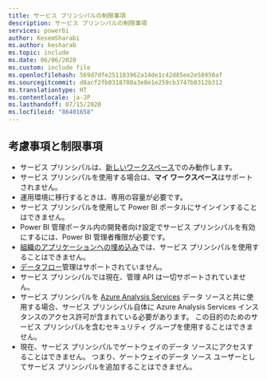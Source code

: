 ```yaml
---
title: サービス プリンシパルの制限事項
description: サービス プリンシパルの制限事項
services: powerbi
author: KesemSharabi
ms.author: kesharab
ms.topic: include
ms.date: 06/06/2020
ms.custom: include file
ms.openlocfilehash: 569d7dfe251183962a14de1c42d85ee2e58950af
ms.sourcegitcommit: d8acf2fb0318708a3e8e1e259cb3747b0312b312
ms.translationtype: HT
ms.contentlocale: ja-JP
ms.lasthandoff: 07/15/2020
ms.locfileid: "86401658"
---
```

## <a name="considerations-and-limitations"></a>考慮事項と制限事項

* サービス プリンシパルは、[新しいワークスペース](../collaborate-share/service-create-the-new-workspaces.md)でのみ動作します。
* サービス プリンシパルを使用する場合は、**マイ ワークスペース**はサポートされません。
* 運用環境に移行するときは、専用の容量が必要です。
* サービス プリンシパルを使用して Power BI ポータルにサインインすることはできません。
* Power BI 管理ポータル内の開発者向け設定でサービス プリンシパルを有効にするには、Power BI 管理者権限が必要です。
* [組織のアプリケーションへの埋め込み](../developer/embedded/embed-sample-for-your-organization.md)では、サービス プリンシパルを使用することはできません。
* [データフロー](../transform-model/service-dataflows-overview.md)管理はサポートされていません。
* サービス プリンシパルでは現在、管理 API は一切サポートされていません。
* サービス プリンシパルを [Azure Analysis Services](https://docs.microsoft.com/azure/analysis-services/analysis-services-overview) データ ソースと共に使用する場合、サービス プリンシパル自体に Azure Analysis Services インスタンスのアクセス許可が含まれている必要があります。 この目的のためのサービス プリンシパルを含むセキュリティ グループを使用することはできません。
* 現在、サービス プリンシパルでゲートウェイのデータ ソースにアクセスすることはできません。 つまり、ゲートウェイのデータ ソース ユーザーとしてサービス プリンシパルを追加することはできません。
